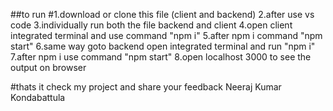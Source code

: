 ##to run 
#1.download or clone this file (client and backend)
2.after use vs code
3.individually run both the file backend and client
4.open client integrated terminal and use command "npm i"
5.after npm i command "npm start"
6.same way goto backend open integrated terminal and run "npm i"
7.after npm i use command "npm start"
8.open localhost 3000 to see the output on browser

#thats it check my project and share your feedback 
Neeraj Kumar Kondabattula
